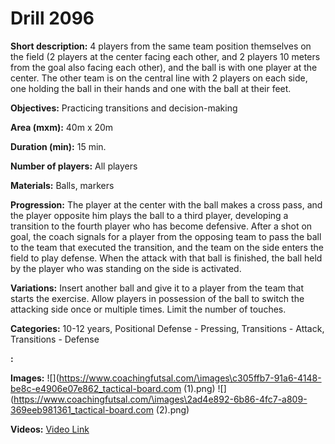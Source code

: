 # Drill 2096

**Short description:**
4 players from the same team position themselves on the field (2 players at the center facing each other, and 2 players 10 meters from the goal also facing each other), and the ball is with one player at the center. The other team is on the central line with 2 players on each side, one holding the ball in their hands and one with the ball at their feet.

**Objectives:**
Practicing transitions and decision-making

**Area (mxm):**
40m x 20m

**Duration (min):**
15 min.

**Number of players:**
All players

**Materials:**
Balls, markers

**Progression:**
The player at the center with the ball makes a cross pass, and the player opposite him plays the ball to a third player, developing a transition to the fourth player who has become defensive. After a shot on goal, the coach signals for a player from the opposing team to pass the ball to the team that executed the transition, and the team on the side enters the field to play defense. When the attack with that ball is finished, the ball held by the player who was standing on the side is activated.

**Variations:**
Insert another ball and give it to a player from the team that starts the exercise. Allow players in possession of the ball to switch the attacking side once or multiple times. Limit the number of touches.

**Categories:**
10-12 years, Positional Defense - Pressing, Transitions - Attack, Transitions - Defense

**:**


**Images:**
![](https://www.coachingfutsal.com/\images\c305ffb7-91a6-4148-be8c-e4906e07e862_tactical-board.com (1).png)
![](https://www.coachingfutsal.com/\images\2ad4e892-6b86-4fc7-a809-369eeb981361_tactical-board.com (2).png)

**Videos:**
[Video Link](https://www.youtube.com/embed/iLoDrVpKqnE)

